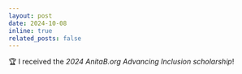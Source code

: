 ```yaml
---
layout: post
date: 2024-10-08 
inline: true
related_posts: false
---
```


🏆 I received the _2024 AnitaB.org Advancing Inclusion scholarship_!
